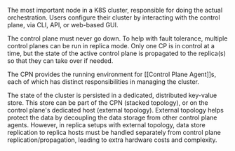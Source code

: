 The most important node in a K8S cluster, responsible for doing the actual orchestration.  Users configure their cluster by interacting with the control plane, via CLI, API, or web-based GUI.

The control plane must never go down.  To help with fault tolerance, multiple control planes can be run in replica mode.  Only one CP is in control at a time, but the state of the active control plane is propagated to the replica(s) so that they can take over if needed.

The CPN provides the running environment for [[Control Plane Agent]]s, each of which has distinct responsibilities in managing the cluster.

The state of the cluster is persisted in a dedicated, distributed key-value store.  This store can be part of the CPN (stacked topology), or on the control plane's dedicated host (external topology).  External topology helps protect the data by decoupling the data storage from other control plane agents.  However, in replica setups with external topology, data store replication to replica hosts must be handled separately from control plane replication/propagation, leading to extra hardware costs and complexity.